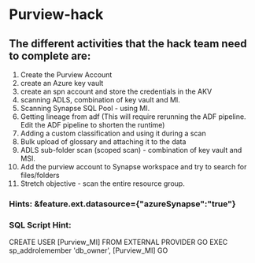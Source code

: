 # Purview-hack

## The different activities that the hack team need to complete are:

1. Create the Purview Account
2. create an Azure key vault
3. create an spn account and store the credentials in the AKV
4. scanning ADLS, combination of key vault and MI.
5. Scanning Synapse SQL Pool - using MI.
6. Getting lineage from adf (This will require rerunning the ADF pipeline. Edit the ADF pipeline to shorten the runtime)
7. Adding a custom classification and using it during a scan
8. Bulk upload of glossary and attaching it to the data
9. ADLS sub-folder scan (scoped scan) - combination of key vault and MSI.
10. Add the purview account to Synapse workspace and try to search for files/folders
11. Stretch objective - scan the entire resource group. 





### Hints: &feature.ext.datasource={"azureSynapse":"true"}
### SQL Script Hint:

CREATE USER [Purview_MI] FROM EXTERNAL PROVIDER
GO
EXEC sp_addrolemember 'db_owner', [Purview_MI]
GO
